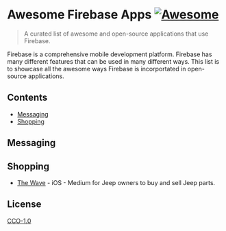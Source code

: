 # Awesome Firebase Apps [![Awesome](https://awesome.re/badge.svg)](https://awesome.re)
> A curated list of awesome and open-source applications that use Firebase.

Firebase is a comprehensive mobile development platform. Firebase has many different features that can be used in many different ways. This list is to showcase all the awesome ways Firebase is incorportated in open-source applications.

## Contents
- [Messaging](#messaging)
- [Shopping](#shopping)

## Messaging

## Shopping
- [The Wave](https://github.com/xYello/ThePost) - iOS - Medium for Jeep owners to buy and sell Jeep parts.

## License
[CCO-1.0](https://raw.githubusercontent.com/SirArkimedes/awesome-firebase-apps/master/LICENSE)
